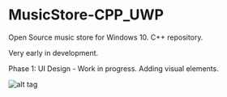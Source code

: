 # MusicStore-CPP_UWP
Open Source music store for Windows 10. C++ repository.

Very early in development.

Phase 1:
  UI Design - Work in progress. Adding visual elements.

![alt tag](https://ubersnip.com/musicio/MusicAppIO.png)

